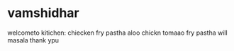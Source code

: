 # vamshidhar
welcometo kitichen:
chiecken fry
pastha aloo chickn tomaao
fry pastha will masala
 thank ypu
